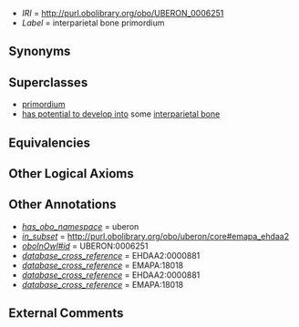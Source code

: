  * *IRI* = http://purl.obolibrary.org/obo/UBERON_0006251
 * *Label* = interparietal bone primordium

## Synonyms


## Superclasses

 * [primordium](../../UBERON/48/UBERON_0001048.md)
 * [has potential to develop into](../../RO/87/RO_0002387.md) some [interparietal bone](../../UBERON/29/UBERON_0002229.md)

## Equivalencies


## Other Logical Axioms


## Other Annotations

 * *[has_obo_namespace](../../ce/oboInOwl#hasOBONamespace.md)* = uberon
 * *[in_subset](../../et/oboInOwl#inSubset.md)* = http://purl.obolibrary.org/obo/uberon/core#emapa_ehdaa2
 * *[oboInOwl#id](../../id/oboInOwl#id.md)* = UBERON:0006251
 * *[database_cross_reference](../../ef/oboInOwl#hasDbXref.md)* = EHDAA2:0000881
 * *[database_cross_reference](../../ef/oboInOwl#hasDbXref.md)* = EMAPA:18018
 * *[database_cross_reference](../../ef/oboInOwl#hasDbXref.md)* = EHDAA2:0000881
 * *[database_cross_reference](../../ef/oboInOwl#hasDbXref.md)* = EMAPA:18018

## External Comments

